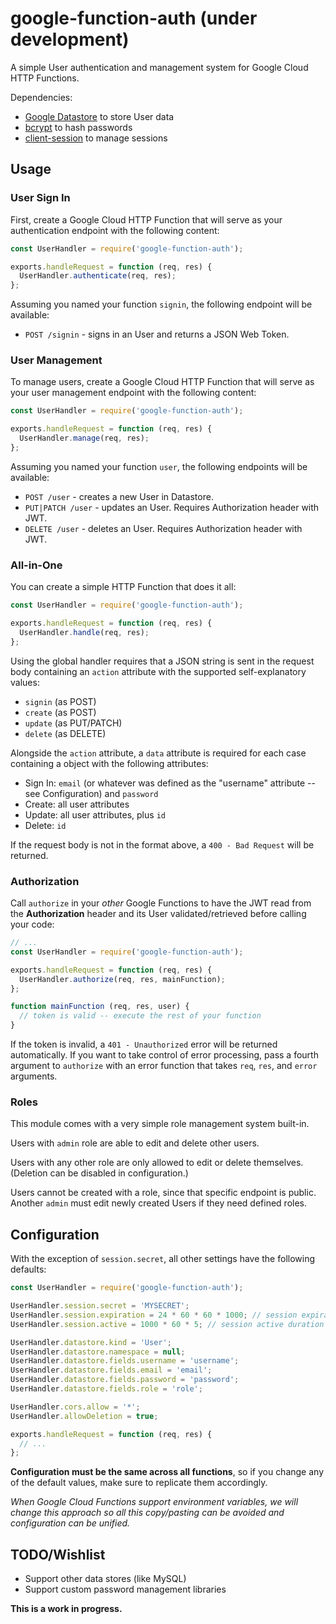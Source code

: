 # google-function-auth (under development)

A simple User authentication and management system for Google Cloud HTTP Functions.

Dependencies:

* [Google Datastore](https://cloud.google.com/datastore/) to store User data
* [bcrypt](https://github.com/kelektiv/node.bcrypt.js) to hash passwords
* [client-session](https://github.com/mozilla/node-client-sessions) to manage sessions

## Usage

### User Sign In

First, create a Google Cloud HTTP Function that will serve as your authentication endpoint with the following content:

```javascript
const UserHandler = require('google-function-auth');

exports.handleRequest = function (req, res) {
  UserHandler.authenticate(req, res);
};
```

Assuming you named your function `signin`, the following endpoint will be available:

* `POST /signin` - signs in an User and returns a JSON Web Token.

### User Management

To manage users, create a Google Cloud HTTP Function that will serve as your user management endpoint with the following content:

```javascript
const UserHandler = require('google-function-auth');

exports.handleRequest = function (req, res) {
  UserHandler.manage(req, res);
};
```

Assuming you named your function `user`, the following endpoints will be available:

* `POST /user` - creates a new User in Datastore.
* `PUT|PATCH /user` - updates an User. Requires Authorization header with JWT.
* `DELETE /user` - deletes an User. Requires Authorization header with JWT.

### All-in-One

You can create a simple HTTP Function that does it all:

```javascript
const UserHandler = require('google-function-auth');

exports.handleRequest = function (req, res) {
  UserHandler.handle(req, res);
};
```

Using the global handler requires that a JSON string is sent in the request body containing an `action` attribute with the supported self-explanatory values:

* `signin` (as POST)
* `create` (as POST)
* `update` (as PUT/PATCH)
* `delete` (as DELETE)

Alongside the `action` attribute, a `data` attribute is required for each case containing a object with the following attributes:

* Sign In: `email` (or whatever was defined as the "username" attribute -- see Configuration) and `password`
* Create: all user attributes
* Update: all user attributes, plus `id`
* Delete: `id`

If the request body is not in the format above, a `400 - Bad Request` will be returned.

### Authorization

Call `authorize` in your _other_ Google Functions to have the JWT read from the __Authorization__ header and its User validated/retrieved before calling your code:

```javascript
// ... 
const UserHandler = require('google-function-auth');

exports.handleRequest = function (req, res) {
  UserHandler.authorize(req, res, mainFunction);
};

function mainFunction (req, res, user) {
  // token is valid -- execute the rest of your function
}

```

If the token is invalid, a `401 - Unauthorized` error will be returned automatically. If you want to take control of error processing, pass a fourth argument to `authorize` with an error function that takes `req`, `res`, and `error` arguments.

### Roles

This module comes with a very simple role management system built-in.

Users with `admin` role are able to edit and delete other users.

Users with any other role are only allowed to edit or delete themselves. (Deletion can be disabled in configuration.)

Users cannot be created with a role, since that specific endpoint is public. Another `admin` must edit newly created Users if they need defined roles.

## Configuration

With the exception of `session.secret`, all other settings have the following defaults:

```javascript
const UserHandler = require('google-function-auth');

UserHandler.session.secret = 'MYSECRET';
UserHandler.session.expiration = 24 * 60 * 60 * 1000; // session expiration in ms
UserHandler.session.active = 1000 * 60 * 5; // session active duration in ms

UserHandler.datastore.kind = 'User';
UserHandler.datastore.namespace = null;
UserHandler.datastore.fields.username = 'username';
UserHandler.datastore.fields.email = 'email';
UserHandler.datastore.fields.password = 'password';
UserHandler.datastore.fields.role = 'role';

UserHandler.cors.allow = '*';
UserHandler.allowDeletion = true;

exports.handleRequest = function (req, res) {
  // ...
};
```

__Configuration must be the same across all functions__, so if you change any of the default values, make sure to replicate them accordingly.

_When Google Cloud Functions support environment variables, we will change this approach so all this copy/pasting can be avoided and configuration can be unified._

## TODO/Wishlist

* Support other data stores (like MySQL)
* Support custom password management libraries

__This is a work in progress.__
